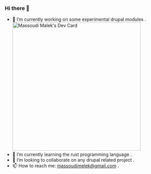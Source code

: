 ### Hi there 👋

<!--
**Massoudimelek/massoudimelek** is a ✨ _special_ ✨ repository because its `README.md` (this file) appears on your GitHub profile.

Here are some ideas to get you started:

- 🔭 I’m currently working on ...
- 🌱 I’m currently learning ...
- 👯 I’m looking to collaborate on ...
- 🤔 I’m looking for help with ...
- 💬 Ask me about ...
- 📫 How to reach me: ...
- 😄 Pronouns: ...
- ⚡ Fun fact: ...
-->

- 🔭 I’m currently working on some experimental drupal modules .<span><a href="https://app.daily.dev/malek23923"><img src="https://api.daily.dev/devcards/20c06acfc8fb4af68c0a33ff047e5353.png?r=i3b" width="400" alt="Massoudi Malek's Dev Card"/></a></span>
- 🌱 I’m currently learning the rust programming language .
- 👯 I’m looking to collaborate on any drupal related project .
- 📫 How to reach me: massoudimelek@gmail.com .



